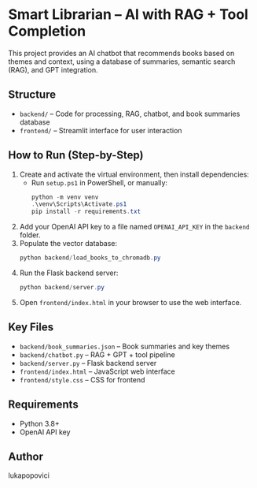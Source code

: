 # Smart Librarian – AI with RAG + Tool Completion

This project provides an AI chatbot that recommends books based on themes and context, using a database of summaries, semantic search (RAG), and GPT integration.

## Structure
- `backend/` – Code for processing, RAG, chatbot, and book summaries database
- `frontend/` – Streamlit interface for user interaction


## How to Run (Step-by-Step)
1. Create and activate the virtual environment, then install dependencies:
	- Run `setup.ps1` in PowerShell, or manually:
	  ```powershell
	  python -m venv venv
	  .\venv\Scripts\Activate.ps1
	  pip install -r requirements.txt
	  ```
2. Add your OpenAI API key to a file named `OPENAI_API_KEY` in the `backend` folder.
3. Populate the vector database:
	```powershell
	python backend/load_books_to_chromadb.py
	```
4. Run the Flask backend server:
	```powershell
	python backend/server.py
	```
5. Open `frontend/index.html` in your browser to use the web interface.

## Key Files
- `backend/book_summaries.json` – Book summaries and key themes
- `backend/chatbot.py` – RAG + GPT + tool pipeline
- `backend/server.py` – Flask backend server
- `frontend/index.html` – JavaScript web interface
- `frontend/style.css` – CSS for frontend

## Requirements
- Python 3.8+
- OpenAI API key

## Author
lukapopovici
